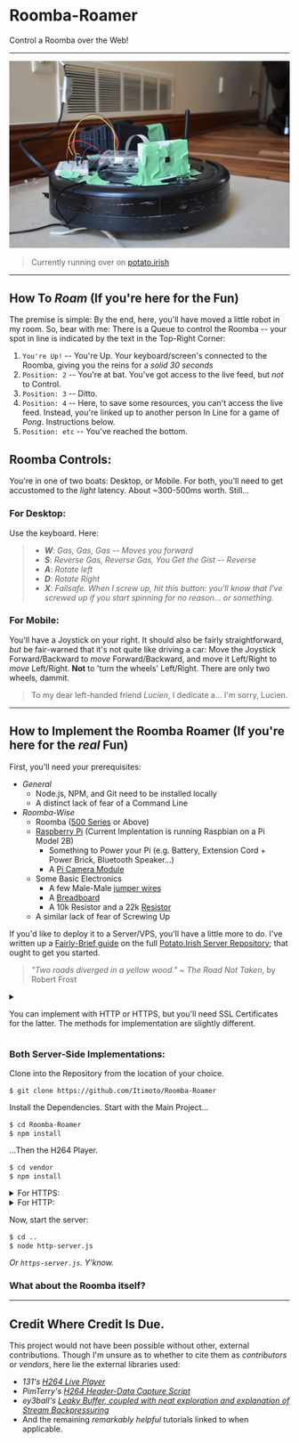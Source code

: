 # Roomba-Roamer
Control a Roomba over the Web!

---

<a href="https://famine.potato.irish/pong" target="_blank">
  <img src="https://raw.githubusercontent.com/Itimoto/Potato.Irish-Server/master/public/images/jpg/rr-display.jpg" 
  alt="The Roomba in its unnatural habitat" />
</a>

> Currently running over on [potato.irish](https://famine.potato.irish/rr)

---

## How To *Roam* (If you're here for the Fun)
The premise is simple: By the end, here, you'll have moved a little robot in my room. So, bear with me:
There is a Queue to control the Roomba -- your spot in line is indicated by the text in the Top-Right Corner:
   1) `You're Up!` -- You're Up. Your keyboard/screen's connected to the Roomba, giving you the reins for a *solid 30 seconds*
   2) `Position: 2` -- You're at bat. You've got access to the live feed, but *not* to Control.
   3) `Position: 3` -- Ditto.
   4) `Position: 4` -- Here, to save some resources, you can't access the live feed. Instead, you're linked up to another person In Line for a game of *Pong*. Instructions below.
   5) `Position: etc` -- You've reached the bottom.
   
## Roomba Controls:
You're in one of two boats: Desktop, or Mobile. For both, you'll need to get accustomed to the *light* latency. About ~300-500ms worth. Still...
### For Desktop:
Use the keyboard. Here:
>   - ***W***: *Gas, Gas, Gas -- Moves you forward*
>   - ***S***: *Reverse Gas, Reverse Gas, You Get the Gist -- Reverse*
>   - ***A***: *Rotate left*
>   - ***D***: *Rotate Right* 
>   - ***X***: *Failsafe. When I screw up, hit this button: you'll know that I've screwed up if you start spinning for no reason... or something.*
   
### For Mobile:
You'll have a Joystick on your right. It should also be fairly straightforward, *but* be fair-warned that it's not quite like driving a car: Move the Joystick Forward/Backward to *move* Forward/Backward, and move it Left/Right to *move* Left/Right. **Not** to 'turn the wheels' Left/Right. There are only two wheels, dammit.
>To my dear left-handed friend *Lucien*, I dedicate a... I'm sorry, Lucien.

---

## How to Implement the Roomba Roamer (If you're here for the *real* Fun)
First, you'll need your prerequisites:
- *General*
    - Node.js, NPM, and Git need to be installed locally
    - A distinct lack of fear of a Command Line
- *Roomba-Wise*
    - Roomba ([500 Series](https://store.irobot.com/default/parts-and-accessories/roomba-accessories/professional-and-500-series/) or Above)
    - [Raspberry Pi](https://www.raspberrypi.org/) (Current Implentation is running Raspbian on a Pi Model 2B)
        - Something to Power your Pi (e.g. Battery, Extension Cord + Power Brick, Bluetooth Speaker...)
        - A [Pi Camera Module](https://www.raspberrypi.org/products/camera-module-v2/)
    - Some Basic Electronics
        - A few Male-Male [jumper wires](https://www.amazon.com/Breadboard-Jumper-Wire-75pcs-pack/dp/B0040DEI9M)
        - A [Breadboard](https://www.amazon.com/EL-CP-003-Breadboard-Solderless-Distribution-Connecting/dp/B01EV6LJ7G/ref=sr_1_5?dchild=1&keywords=breadboard&qid=1595453103&sr=8-5)
        - A 10k Resistor and a 22k [Resistor](https://www.amazon.com/Resistor-Assorted-Resistors-Assortment-Experiments/dp/B07L851T3V/ref=sr_1_3?dchild=1&keywords=resistor+pack&qid=1595453238&sr=8-3)
    - A similar lack of fear of Screwing Up

If you'd like to deploy it to a Server/VPS, you'll have a little more to do. I've written up a [Fairly-Brief guide](https://github.com/Itimoto/Potato.Irish-Server#hol-up-what-if-you-screwed-up-along-the-way-and-needed-to-reset-potatoirish-from-scratch) on the full [Potato.Irish Server Repository](https://github.com/Itimoto/Potato.Irish-Server); that ought to get you started.

> *"Two roads diverged in a yellow wood."* ~ *The Road Not Taken*, by Robert Frost

<details>
<summary>

You can implement with HTTP or HTTPS, but you'll need SSL Certificates for the latter. The methods for implementation are slightly different.
</summary>

You will need SSL Certificates for an HTTPS app. I used [Certbot](https://certbot.eff.org/)

I built the Roamer as an HTTP app, originally; however, I migrated it to HTTPS/SPDY for better load times and better SEO. At the same time, implementing HTTP is *quite* a bit simpler than HTTPS. But there is *still* a difference.

That's why I've explicitly named the files `http-(component).(js/html)` — so that it's easier to see the difference, *and* to better know how to migrate multiple 'plain/insecure' WebSocket instances to 'WebSocketSecure' instances on HTTPS. That's the reasoning behind the `WSSRouter`, after all.

</details>

### Both Server-Side Implementations:
Clone into the Repository from the location of your choice.
```
$ git clone https://github.com/Itimoto/Roomba-Roamer
```
Install the Dependencies. Start with the Main Project...
```
$ cd Roomba-Roamer
$ npm install
```
...Then the H264 Player.
```
$ cd vendor
$ npm install
```

<details>
<summary>
For HTTPS:
</summary>

Move your SSL Certs into the SSL Folder. If you used [Let's Encrypt with Certbot](https://certbot.eff.org/) and are running a Unix-based OS, you can just run:

```
$ cd ssl
$ sudo cp /etc/letsencrypt/live/${your.domain.here}/cert.pem cert.pem
$ sudo cp /etc/letsencrypt/live/${your.domain.here}/privkey.pem privkey.pem
$ sudo cp /etc/letsencrypt/live/${your.domain.here}/chain.pem chain.pem
```

Alternatively, do what feels right. I'm not your supervisor.
</details>

<details>
<summary>
For HTTP:
</summary>

Instead of explicitly routing our WebSocket connections through Port 443 (HTTPS) or Port 80 (HTTP), we'll be routing them through Ports 8083 (for the Pi Stream) and 8082 (for general-communication (e.g. Movement commands, Queue information, etc.))
That means that we'll need to modify our firewall a little bit. If the Pi doesn't connect to the Server, you'll want to *open ports 8083 and 8082 on the server*

</details>

Now, start the server:
```
$ cd ..
$ node http-server.js
```
*Or `https-server.js`. Y'know.*

### What about the Roomba itself?



---
## Credit Where Credit Is Due.
This project would not have been possible without other, external contributions. Though I'm unsure as to whether to cite them as *contributors* or *vendors*, here lie the external libraries used:

- *131's [H264 Live Player](https://github.com/131/h264-live-player)*
- *PimTerry's [H264 Header-Data Capture Script](https://github.com/pimterry/raspivid-stream/blob/master/index.js)*
- *ey3ball's [Leaky Buffer, coupled with neat exploration and explanation of Stream Backpressuring](http://ey3ball.github.io/)*
- And the remaining *remarkably helpful* tutorials linked to when applicable.
